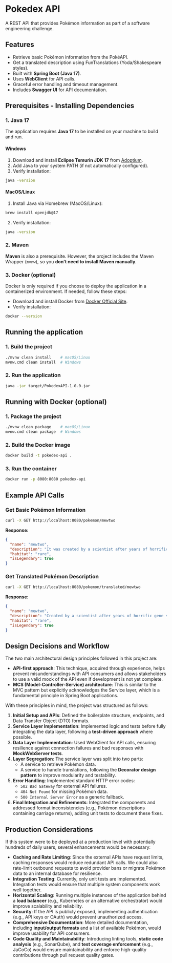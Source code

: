 # Pokedex API

A REST API that provides Pokémon information as part of a software engineering challenge.

## Features
- Retrieve basic Pokémon information from the PokéAPI.
- Get a translated description using FunTranslations (Yoda/Shakespeare styles).
- Built with **Spring Boot (Java 17)**.
- Uses **WebClient** for API calls.
- Graceful error handling and timeout management.
- Includes **Swagger UI** for API documentation.

## Prerequisites - Installing Dependencies

### 1. Java 17
The application requires **Java 17** to be installed on your machine to build and run.

#### **Windows**
1. Download and install **Eclipse Temurin JDK 17** from [Adoptium](https://adoptium.net/temurin/releases/?version=17).
2. Add Java to your system PATH (if not automatically configured).
3. Verify installation:
```sh
java -version
```

#### **MacOS/Linux**
1. Install Java via Homebrew (MacOS/Linux):
```sh
brew install openjdk@17
```
2. Verify installation:
```sh
java -version
```

### 2. Maven

**Maven** is also a prerequisite. However, the project includes the Maven Wrapper (`mvnw`), so you **don't need to install Maven manually**.

### 3. Docker (optional)

Docker is only required if you choose to deploy the application in a containerized environment. If needed, follow these steps:

- Download and install Docker from [Docker Official Site](https://www.docker.com/get-started).
- Verify installation:
```sh
docker --version
```

## Running the application
### 1. Build the project
```sh
./mvnw clean install    # macOS/Linux
mvnw.cmd clean install  # Windows
```

### 2. Run the application
```sh
java -jar target/PokedexAPI-1.0.0.jar
```

## Running with Docker (optional)

### 1. Package the project

```sh
./mvnw clean package    # macOS/Linux
mvnw.cmd clean package  # Windows
```

### 2. Build the Docker image
```sh
docker build -t pokedex-api .
```

### 3. Run the container
```sh
docker run -p 8080:8080 pokedex-api
```

## Example API Calls
### Get Basic Pokémon Information
```sh
curl -X GET http://localhost:8080/pokemon/mewtwo
```
**Response:**
```json
{
  "name": "mewtwo",
  "description": "It was created by a scientist after years of horrific gene splicing and DNA engineering experiments.",
  "habitat": "rare",
  "isLegendary": true
}
```

### Get Translated Pokémon Description
```sh
curl -X GET http://localhost:8080/pokemon/translated/mewtwo
```
**Response:**
```json
{
  "name": "mewtwo",
  "description": "Created by a scientist after years of horrific gene splicing and DNA engineering experiments, it was.",
  "habitat": "rare",
  "isLegendary": true
}
```

## Design Decisions and Workflow
The two main architectural design principles followed in this project are:
- **API-first approach**: This technique, acquired through experience, helps prevent misunderstandings with API consumers and allows stakeholders to use a valid mock of the API even if development is not yet complete.
- **MCS (Model-Controller-Service) architecture**: This is similar to the MVC pattern but explicitly acknowledges the Service layer, which is a fundamental principle in Spring Boot applications.

With these principles in mind, the project was structured as follows:
1. **Initial Setup and APIs**: Defined the boilerplate structure, endpoints, and Data Transfer Object (DTO) formats.
2. **Service Layer Implementation**: Implemented logic and tests before fully integrating the data layer, following a **test-driven approach** where possible.
3. **Data Layer Implementation**: Used WebClient for API calls, ensuring resilience against connection failures and bad responses with **MockWebServer tests**.
4. **Layer Segregation**: The service layer was split into two parts:
    - A service to retrieve Pokémon data.
    - A service to handle translations, following the **Decorator design pattern** to improve modularity and testability.
5. **Error Handling**: Implemented standard HTTP error codes:
    - `502 Bad Gateway` for external API failures.
    - `404 Not Found` for missing Pokémon data.
    - `500 Internal Server Error` as a generic fallback.
6. **Final Integration and Refinements**: Integrated the components and addressed format inconsistencies (e.g., Pokémon descriptions containing carriage returns), adding unit tests to document these fixes.

## Production Considerations
If this system were to be deployed at a production level with potentially hundreds of daily users, several enhancements would be necessary:

- **Caching and Rate Limiting**: Since the external APIs have request limits, caching responses would reduce redundant API calls. We could also rate-limit outbound requests to avoid provider bans or migrate Pokémon data to an internal database for resilience.
- **Integration Testing**: Currently, only unit tests are implemented. Integration tests would ensure that multiple system components work well together.
- **Horizontal Scaling**: Running multiple instances of the application behind a **load balancer** (e.g., Kubernetes or an alternative orchestrator) would improve scalability and reliability.
- **Security**: If the API is publicly exposed, implementing authentication (e.g., API keys or OAuth) would prevent unauthorized access.
- **Comprehensive Documentation**: More detailed documentation, including **input/output formats** and a list of available Pokémon, would improve usability for API consumers.
- **Code Quality and Maintainability**: Introducing linting tools, **static code analysis** (e.g., SonarQube), and **test coverage enforcement** (e.g., JaCoCo) would ensure maintainability and enforce high-quality contributions through pull request quality gates.
